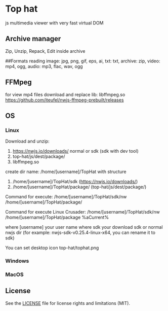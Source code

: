 # Top hat
js multimedia viewer with very fast virtual DOM


## Archive manager
Zip, Unzip, Repack, Edit inside archive

##Formats reading
image: jpg, png, gif, eps, ai,
txt: txt,
archive: zip,
video: mp4, ogg,
audio: mp3, flac, wav, ogg

## FFMpeg
for view mp4 files download and replace lib: libffmpeg.so
https://github.com/iteufel/nwjs-ffmpeg-prebuilt/releases

## OS

### Linux
Download and unzip:
1. https://nwjs.io/downloads/ normal or sdk (sdk with dev tool)
2. top-hat/js/dest/package/
3. libffmpeg.so

create dir name: /home/[username]/TopHat with structure

1. /home/[username]/TopHat/sdk      (https://nwjs.io/downloads/)
2. /home/[username]/TopHat/package/ (top-hat/js/dest/package/)

Command for execute:
/home/[username]/TopHat/sdk/nw /home/[username]/TopHat/package/

Command for execute Linux Crusader:
  /home/[username]/TopHat/sdk/nw /home/[username]/TopHat/package %aCurrent%

where [username] your user name
where sdk your download sdk or normal nwjs dir (for example: nwjs-sdk-v0.25.4-linux-x64, you can rename it to sdk)

You can set desktop icon top-hat/tophat.png

### Windows

### MacOS


## License

See the [LICENSE](LICENSE.md) file for license rights and limitations (MIT).

